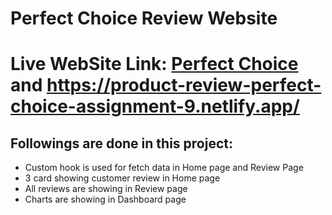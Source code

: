 # Perfect Choice Review Website
# Live WebSite Link: [Perfect Choice](https://product-review-perfect-choice-assignment-9.netlify.app/ "Perfect choice title") and https://product-review-perfect-choice-assignment-9.netlify.app/ 

## Followings are done in this project:
* Custom hook is used for fetch data in Home page and Review Page
* 3 card showing customer review in Home page
* All reviews are showing in Review page
* Charts are showing in Dashboard page





